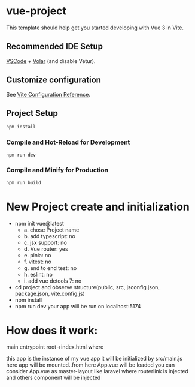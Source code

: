# vue-project

This template should help get you started developing with Vue 3 in Vite.

## Recommended IDE Setup

[VSCode](https://code.visualstudio.com/) + [Volar](https://marketplace.visualstudio.com/items?itemName=Vue.volar) (and disable Vetur).

## Customize configuration

See [Vite Configuration Reference](https://vitejs.dev/config/).

## Project Setup

```sh
npm install
```

### Compile and Hot-Reload for Development

```sh
npm run dev
```

### Compile and Minify for Production

```sh
npm run build
```


# New Project create and initialization
- npm init vue@latest
   - a. chose Project name
   - b. add typescript: no
   - c. jsx support: no
   - d. Vue router: yes
   - e. pinia: no
   - f. vitest: no
   - g. end to end test: no
   - h. eslint: no
   - i. add vue detools 7: no
- cd project and observe structure(public, src, jsconfig.json, package.json, vite.config.js)
- npm install
- npm run dev
   your app will be run on localhost:5174







# How does it work:
  main entrypoint root->index.html where <div id="app"></div>   this app is the instance of my vue app
  it will be initialized by src/main.js here app will be mounted..from here App.vue will be loaded
  you can consider App.vue as master-layout like laravel where routerlink is injected and others component will be injected

  

